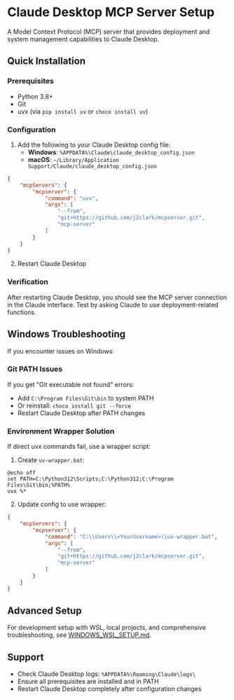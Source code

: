 # Claude Desktop MCP Server Setup

A Model Context Protocol (MCP) server that provides deployment and system management capabilities to Claude Desktop.

## Quick Installation

### Prerequisites
- Python 3.8+
- Git
- uvx (via `pip install uv` or `choco install uv`)

### Configuration

1. Add the following to your Claude Desktop config file:
   - **Windows**: `%APPDATA%\Claude\claude_desktop_config.json`
   - **macOS**: `~/Library/Application Support/Claude/claude_desktop_config.json`

```json
{
	"mcpServers": {
		"mcpserver": {
			"command": "uvx",
			"args": [
				"--from",
				"git+https://github.com/j2clark/mcpserver.git",
				"mcp-server"
			]
		}
	}
}
```

2. Restart Claude Desktop

### Verification

After restarting Claude Desktop, you should see the MCP server connection in the Claude interface. Test by asking Claude to use deployment-related functions.

## Windows Troubleshooting

If you encounter issues on Windows:

### Git PATH Issues
If you get "Git executable not found" errors:
- Add `C:\Program Files\Git\bin` to system PATH
- Or reinstall: `choco install git --force`
- Restart Claude Desktop after PATH changes

### Environment Wrapper Solution
If direct uvx commands fail, use a wrapper script:

1. Create `uv-wrapper.bat`:
```batch
@echo off
set PATH=C:\Python312\Scripts;C:\Python312;C:\Program Files\Git\bin;%PATH%
uvx %*
```

2. Update config to use wrapper:
```json
{
	"mcpServers": {
		"mcpserver": {
			"command": "C:\\Users\\<YourUsername>\\uv-wrapper.bat",
			"args": [
				"--from",
				"git+https://github.com/j2clark/mcpserver.git",
				"mcp-server"
			]
		}
	}
}
```

## Advanced Setup

For development setup with WSL, local projects, and comprehensive troubleshooting, see [WINDOWS_WSL_SETUP.md](WINDOWS_WSL_SETUP.md).

## Support

- Check Claude Desktop logs: `%APPDATA%\Roaming\Claude\logs\`
- Ensure all prerequisites are installed and in PATH
- Restart Claude Desktop completely after configuration changes